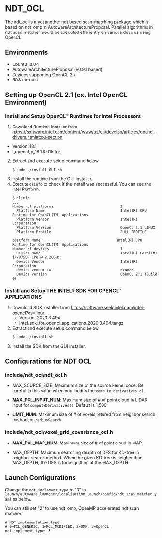 # NDT_OCL

The ndt_ocl is a yet another ndt based scan-matching package which is based on ndt_omp in AutowareArchitectureProposal.
Parallel algorithms in ndt scan matcher would be executed efficiently on various devices using OpenCL.

## Environments

* Ubuntu 18.04
* AutowareArchitectureProposal (v0.9.1 based)
* Devices supporting OpenCL 2.x
* ROS melodic

## Setting up OpenCL 2.1 (ex. Intel OpenCL Environment)

### Install and Setup OpenCL™ Runtimes for Intel Processors

1. Download Runtime Installer from https://software.intel.com/content/www/us/en/develop/articles/opencl-drivers.html#cpu-section
  * Version: 18.1
  * l_opencl_p_18.1.0.015.tgz
2. Extract and execute setup command below
   ```
   $ sudo ./install_GUI.sh
   ```
3. Install the runtime from the GUI installer.
4. Execute `clinfo` to check if the install was seccessful.
   You can see the Intel Platform.
   ```
   $ clinfo
   ...
   Number of platforms                               2
     Platform Name                                   Intel(R) CPU Runtime for OpenCL(TM) Applications
     Platform Vendor                                 Intel(R) Corporation
     Platform Version                                OpenCL 2.1 LINUX
     Platform Profile                                FULL_PROFILE
   ...
   platform Name                                   Intel(R) CPU Runtime for OpenCL(TM) Applications
   Number of devices                                 1
     Device Name                                     Intel(R) Core(TM) i7-8750H CPU @ 2.20GHz
     Device Vendor                                   Intel(R) Corporation
     Device Vendor ID                                0x8086
     Device Version                                  OpenCL 2.1 (Build 0)
   ```

### Install and Setup THE INTEL® SDK FOR OPENCL™ APPLICATIONS

1. Download SDK Installer from https://software.seek.intel.com/intel-opencl?os=linux
   * Version: 2020.3.494
   * intel_sdk_for_opencl_applications_2020.3.494.tar.gz
2. Extract and execute setup command below
   ```
   $ sudo ./install.sh
   ```
3. Install the SDK from the GUI installer.


## Configurations for NDT OCL

### include/ndt_ocl/ndt_ocl.h

* MAX_SOURCE_SIZE: Maximum size of the source kernel code. Be careful to this value when you modify the `compute_derivatives.cl`.

* **MAX_PCL_INPUT_NUM**: Maximum size of # of point cloud in LiDAR input for `computeDerivatives()`. Default is 1,500.

* **LIMIT_NUM**: Maximum size of # of voxels retured from neighbor search method, or `radiusSearch`.

### include/ndt_ocl/voxel_grid_covariance_ocl.h

* **MAX_PCL_MAP_NUM**: Maximum size of # of point cloud in MAP.

* MAX_DEPTH: Maximum searching deapth of DFS for KD-tree in neighbor search method. When the given KD-tree is heigher than MAX_DEPTH, the DFS is force quitting at the MAX_DEPTH.

## Launch Configurations

Change the `ndt_implement_type` to "3" in `launch/autoware_launcher/localization_launch/config/ndt_scan_matcher.yaml` as below.

You can still set "2" to use ndt_omp, OpenMP accelerated ndt scan matcher.

```
# NDT implementation type
# 0=PCL_GENERIC, 1=PCL_MODIFIED, 2=OMP, 3=OpenCL
ndt_implement_type: 3
```
